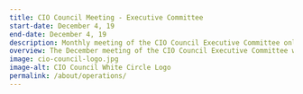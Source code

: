 ```yaml
---
title: CIO Council Meeting - Executive Committee
start-date: December 4, 19
end-date: December 4, 19
description: Monthly meeting of the CIO Council Executive Committee only.
overview: The December meeting of the CIO Council Executive Committee will be held from 3-430pm at GSA Headquarters at 1800 F St. NW, Washington, DC.
image: cio-council-logo.jpg
image-alt: CIO Council White Circle Logo
permalink: /about/operations/
---
```

